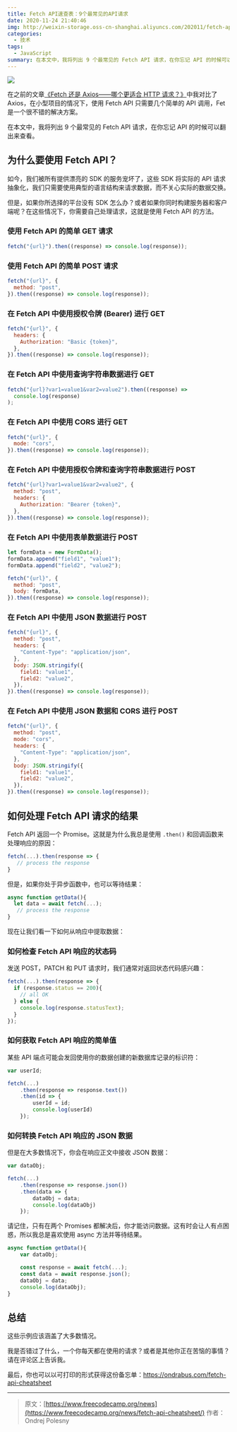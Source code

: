 ```yaml
---
title: Fetch API速查表：9个最常见的API请求
date: 2020-11-24 21:40:46
img: http://weixin-storage.oss-cn-shanghai.aliyuncs.com/202011/fetch-api-cheatsheet/banner.jpg
categories:
  - 技术
tags:
  - JavaScript
summary: 在本文中，我将列出 9 个最常见的 Fetch API 请求，在你忘记 API 的时候可以翻出来查看。
---
```


![](http://weixin-storage.oss-cn-shanghai.aliyuncs.com/202011/fetch-api-cheatsheet/banner.jpg)

在之前的文章[《Fetch 还是 Axios——哪个更适合 HTTP 请求？》](https://blog.zhangbing.site/2020/11/19/fetch-or-axios-which-is-better-for-http-requests/)中我对比了 Axios，在小型项目的情况下，使用 Fetch API 只需要几个简单的 API 调用，Fet 是一个很不错的解决方案。

在本文中，我将列出 9 个最常见的 Fetch API 请求，在你忘记 API 的时候可以翻出来查看。​

<!-- more -->

## 为什么要使用 Fetch API？

如今，我们被所有提供漂亮的 SDK 的服务宠坏了，这些 SDK 将实际的 API 请求抽象化，我们只需要使用典型的语言结构来请求数据，而不关心实际的数据交换。

但是，如果你所选择的平台没有 SDK 怎么办？或者如果你同时构建服务器和客户端呢？在这些情况下，你需要自己处理请求，这就是使用 Fetch API 的方法。

### 使用 Fetch API 的简单 GET 请求

```js
fetch("{url}").then((response) => console.log(response));
```

### 使用 Fetch API 的简单 POST 请求

```js
fetch("{url}", {
  method: "post",
}).then((response) => console.log(response));
```

### 在 Fetch API 中使用授权令牌 (Bearer) 进行 GET

```js
fetch("{url}", {
  headers: {
    Authorization: "Basic {token}",
  },
}).then((response) => console.log(response));
```

### 在 Fetch API 中使用查询字符串数据进行 GET

```js
fetch("{url}?var1=value1&var2=value2").then((response) =>
  console.log(response)
);
```

### 在 Fetch API 中使用 CORS 进行 GET

```js
fetch("{url}", {
  mode: "cors",
}).then((response) => console.log(response));
```

### 在 Fetch API 中使用授权令牌和查询字符串数据进行 POST

```js
fetch("{url}?var1=value1&var2=value2", {
  method: "post",
  headers: {
    Authorization: "Bearer {token}",
  },
}).then((response) => console.log(response));
```

### 在 Fetch API 中使用表单数据进行 POST

```js
let formData = new FormData();
formData.append("field1", "value1");
formData.append("field2", "value2");

fetch("{url}", {
  method: "post",
  body: formData,
}).then((response) => console.log(response));
```

### 在 Fetch API 中使用 JSON 数据进行 POST

```js
fetch("{url}", {
  method: "post",
  headers: {
    "Content-Type": "application/json",
  },
  body: JSON.stringify({
    field1: "value1",
    field2: "value2",
  }),
}).then((response) => console.log(response));
```

### 在 Fetch API 中使用 JSON 数据和 CORS 进行 POST

```js
fetch("{url}", {
  method: "post",
  mode: "cors",
  headers: {
    "Content-Type": "application/json",
  },
  body: JSON.stringify({
    field1: "value1",
    field2: "value2",
  }),
}).then((response) => console.log(response));
```

## 如何处理 Fetch API 请求的结果

Fetch API 返回一个 Promise。这就是为什么我总是使用 `.then()` 和回调函数来处理响应的原因：

```js
fetch(...).then(response => {
   // process the response
}
```

但是，如果你处于异步函数中，也可以等待结果：

```js
async function getData(){
  let data = await fetch(...);
   // process the response
}
```

现在让我们看一下如何从响应中提取数据：

### 如何检查 Fetch API 响应的状态码

发送 POST，PATCH 和 PUT 请求时，我们通常对返回状态代码感兴趣：

```js
fetch(...).then(response => {
  if (response.status == 200){
    // all OK
  } else {
    console.log(response.statusText);
  }
});
```

### 如何获取 Fetch API 响应的简单值

某些 API 端点可能会发回使用你的数据创建的新数据库记录的标识符：

```js
var userId;

fetch(...)
    .then(response => response.text())
    .then(id => {
        userId = id;
        console.log(userId)
    });
```

### 如何转换 Fetch API 响应的 JSON 数据

但是在大多数情况下，你会在响应正文中接收 JSON 数据：

```js
var dataObj;

fetch(...)
    .then(response => response.json())
    .then(data => {
        dataObj = data;
        console.log(dataObj)
    });
```

请记住，只有在两个 Promises 都解决后，你才能访问数据。这有时会让人有点困惑，所以我总是喜欢使用 async 方法并等待结果。

```js
async function getData(){
    var dataObj;

    const response = await fetch(...);
    const data = await response.json();
    dataObj = data;
    console.log(dataObj);
}
```

## 总结

这些示例应该涵盖了大多数情况。

我是否错过了什么，一个你每天都在使用的请求？或者是其他你正在苦恼的事情？请在评论区上告诉我。

最后，你也可以以可打印的形式获得这份备忘单：https://ondrabus.com/fetch-api-cheatsheet

---

> 原文：[https://www.freecodecamp.org/news](https://www.freecodecamp.org/news/fetch-api-cheatsheet/)
> 作者：Ondrej Polesny
